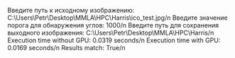 Введите путь к исходному изображению: C:\Users\Petr\Desktop\MMLA\HPC\Harris\ico_test.jpg/n
Введите значение порога для обнаружения углов: 1000/n
Введите путь для сохранения выходного изображения: C:\Users\Petr\Desktop\MMLA\HPC\Harris\/n
Execution time without GPU: 0.0319 seconds/n
Execution time with GPU: 0.0169 seconds/n
Results match: True/n
